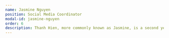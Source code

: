 ```yaml
---
name: Jasmine Nguyen
position: Social Media Coordinator
modal-id: jasmine-nguyen
order: 6
description: Thanh Hien, more commonly known as Jasmine, is a second year student at the University of Calgary and is currently pursuing a combined degree in Business and Computer Science. Jasmine enjoys spending her spare time volunteering as she believes that it is one of the easiest ways to support causes that you believe in. Outside of volunteering, you can probably find her in either a crafts store or a bookstore looking for a new pen or book to add to her extensive collection.
---
```

